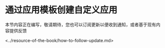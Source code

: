 # 通过应用模板创建自定义应用

本节内容正在编写，敬请期待，您也可以订阅更新以便收到通知，或者基于现有内容提供反馈

<../resource-of-the-book/how-to-follow-update.md>



